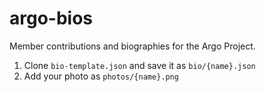 # argo-bios

Member contributions and biographies for the Argo Project.

1. Clone `bio-template.json` and save it as `bio/{name}.json`
2. Add your photo as `photos/{name}.png`
